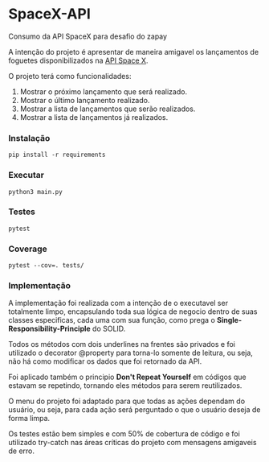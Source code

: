 # SpaceX-API

Consumo da API SpaceX para desafio do zapay

A intenção do projeto é apresentar de maneira amigavel os lançamentos de foguetes disponibilizados
na [API Space X](https://documenter.getpostman.com/view/2025350/RWaEzAiG#intro).

O projeto terá como funcionalidades:

1. Mostrar o próximo lançamento que será realizado.
2. Mostrar o último lançamento realizado.
3. Mostrar a lista de lançamentos que serão realizados.
4. Mostrar a lista de lançamentos já realizados.

### Instalação

```
pip install -r requirements
```

### Executar

```
python3 main.py
```

### Testes

```
pytest
```

### Coverage

```
pytest --cov=. tests/
```

### Implementação

A implementação foi realizada com a intenção de o executavel ser totalmente limpo, encapsulando
toda sua lógica de negocio dentro de suas classes especificas, cada uma com sua função, como prega
o **Single-Responsibility-Principle** do SOLID.

Todos os métodos com dois underlines na frentes são privados e foi utilizado o decorator @property
para torna-lo somente de leitura, ou seja, não há como modificar os dados que foi retornado da API.

Foi aplicado também o principio **Don't Repeat Yourself** em códigos que estavam se repetindo,
tornando eles métodos para serem reutilizados.

O menu do projeto foi adaptado para que todas as ações dependam do usuário, ou seja, para cada ação
será perguntado o que o usuário deseja de forma limpa.

Os testes estão bem simples e com 50% de cobertura de código e foi utilizado try-catch nas áreas
críticas do projeto com mensagens amigaveis de erro.